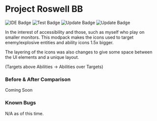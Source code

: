 # Project Roswell BB

![IDE Badge](https://img.shields.io/badge/Development%20Enviroment%3A-Unreal%20Editor%2C%20IntelliJ%20%26%20VS-important)
![Test Badge](https://img.shields.io/badge/Tested%20With%3A-Win--64%20%7C%20Linux--64-success)
![Update Badge](https://img.shields.io/badge/Last%20Updated%3A-03%2F02%2F21-informational)
![Update Badge](https://img.shields.io/badge/Authored%20By%3A-Reece%20R.%20(Psyrr2)-inactive)

In the interest of accessibility and those, such as myself who play on smaller monitors. This modpack makes the icons 
used to target enemy/explosive entities and ability icons 1.5x bigger.

The layering of the icons was also changes to give some space between the UI elements and a unique layout.

(Targets above Abilities -> Abilities over Targets)

### Before & After Comparison

Coming Soon

### Known Bugs

N/A as of this time.

